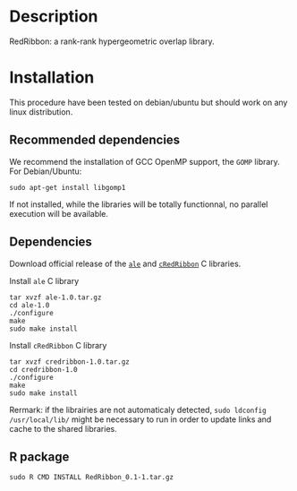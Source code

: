# Description

RedRibbon: a rank-rank hypergeometric overlap library.

# Installation

This procedure have been tested on debian/ubuntu but should work on any linux distribution.

## Recommended dependencies

We recommend the installation of GCC OpenMP support, the `GOMP` library. For Debian/Ubuntu:

```
sudo apt-get install libgomp1
```

If not installed, while the libraries will be totally functionnal, no parallel execution will be available.

## Dependencies

Download official release of the [`ale`]( https://github.com/antpiron/ale) and
[`cRedRibbon`](https://github.com/antpiron/ale) C libraries.


Install `ale` C library

```
tar xvzf ale-1.0.tar.gz
cd ale-1.0
./configure
make
sudo make install
```

Install `cRedRibbon` C library

```
tar xvzf credribbon-1.0.tar.gz
cd credribbon-1.0
./configure
make
sudo make install
```

Rermark: if the librairies are not automaticaly detected, `sudo ldconfig /usr/local/lib/` might be necessary to run in order to update links and cache to the shared libraries.

## R package

```
sudo R CMD INSTALL RedRibbon_0.1-1.tar.gz
```

